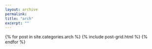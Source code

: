 ```yaml
---
layout: archive
permalink:
title: "arch"
excerpt: ""
---
```


<div class="tiles">
{% for post in site.categories.arch %}
	{% include post-grid.html %}
{% endfor %}
</div><!-- /.tiles -->

